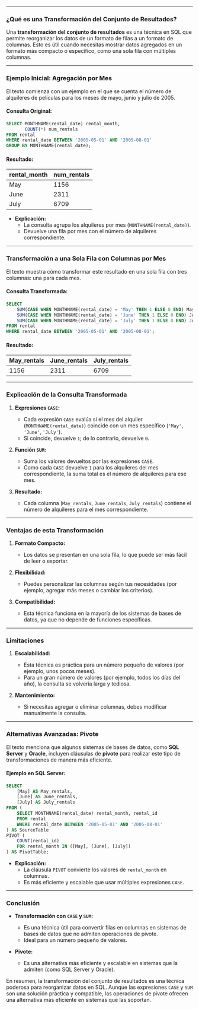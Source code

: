
---

### **¿Qué es una Transformación del Conjunto de Resultados?**

Una **transformación del conjunto de resultados** es una técnica en SQL que permite reorganizar los datos de un formato de filas a un formato de columnas. Esto es útil cuando necesitas mostrar datos agregados en un formato más compacto o específico, como una sola fila con múltiples columnas.

---

### **Ejemplo Inicial: Agregación por Mes**

El texto comienza con un ejemplo en el que se cuenta el número de alquileres de películas para los meses de mayo, junio y julio de 2005.

#### Consulta Original:
```sql
SELECT MONTHNAME(rental_date) rental_month,
       COUNT(*) num_rentals
FROM rental
WHERE rental_date BETWEEN '2005-05-01' AND '2005-08-01'
GROUP BY MONTHNAME(rental_date);
```

#### Resultado:
| rental_month | num_rentals |
|--------------|-------------|
| May          |        1156 |
| June         |        2311 |
| July         |        6709 |

- **Explicación:**
    - La consulta agrupa los alquileres por mes (`MONTHNAME(rental_date)`).
    - Devuelve una fila por mes con el número de alquileres correspondiente.

---

### **Transformación a una Sola Fila con Columnas por Mes**

El texto muestra cómo transformar este resultado en una sola fila con tres columnas: una para cada mes.

#### Consulta Transformada:
```sql
SELECT
    SUM(CASE WHEN MONTHNAME(rental_date) = 'May' THEN 1 ELSE 0 END) May_rentals,
    SUM(CASE WHEN MONTHNAME(rental_date) = 'June' THEN 1 ELSE 0 END) June_rentals,
    SUM(CASE WHEN MONTHNAME(rental_date) = 'July' THEN 1 ELSE 0 END) July_rentals
FROM rental
WHERE rental_date BETWEEN '2005-05-01' AND '2005-08-01';
```

#### Resultado:
| May_rentals | June_rentals | July_rentals |
|-------------|--------------|--------------|
|        1156 |         2311 |         6709 |

---

### **Explicación de la Consulta Transformada**

1. **Expresiones `CASE`:**
    - Cada expresión `CASE` evalúa si el mes del alquiler (`MONTHNAME(rental_date)`) coincide con un mes específico (`'May'`, `'June'`, `'July'`).
    - Si coincide, devuelve `1`; de lo contrario, devuelve `0`.

2. **Función `SUM`:**
    - Suma los valores devueltos por las expresiones `CASE`.
    - Como cada `CASE` devuelve `1` para los alquileres del mes correspondiente, la suma total es el número de alquileres para ese mes.

3. **Resultado:**
    - Cada columna (`May_rentals`, `June_rentals`, `July_rentals`) contiene el número de alquileres para el mes correspondiente.

---

### **Ventajas de esta Transformación**

1. **Formato Compacto:**
    - Los datos se presentan en una sola fila, lo que puede ser más fácil de leer o exportar.

2. **Flexibilidad:**
    - Puedes personalizar las columnas según tus necesidades (por ejemplo, agregar más meses o cambiar los criterios).

3. **Compatibilidad:**
    - Esta técnica funciona en la mayoría de los sistemas de bases de datos, ya que no depende de funciones específicas.

---

### **Limitaciones**

1. **Escalabilidad:**
    - Esta técnica es práctica para un número pequeño de valores (por ejemplo, unos pocos meses).
    - Para un gran número de valores (por ejemplo, todos los días del año), la consulta se volvería larga y tediosa.

2. **Mantenimiento:**
    - Si necesitas agregar o eliminar columnas, debes modificar manualmente la consulta.

---

### **Alternativas Avanzadas: Pivote**

El texto menciona que algunos sistemas de bases de datos, como **SQL Server** y **Oracle**, incluyen cláusulas de **pivote** para realizar este tipo de transformaciones de manera más eficiente.

#### Ejemplo en SQL Server:
```sql
SELECT
    [May] AS May_rentals,
    [June] AS June_rentals,
    [July] AS July_rentals
FROM (
    SELECT MONTHNAME(rental_date) rental_month, rental_id
    FROM rental
    WHERE rental_date BETWEEN '2005-05-01' AND '2005-08-01'
) AS SourceTable
PIVOT (
    COUNT(rental_id)
    FOR rental_month IN ([May], [June], [July])
) AS PivotTable;
```

- **Explicación:**
    - La cláusula `PIVOT` convierte los valores de `rental_month` en columnas.
    - Es más eficiente y escalable que usar múltiples expresiones `CASE`.

---

### **Conclusión**

- **Transformación con `CASE` y `SUM`:**
    - Es una técnica útil para convertir filas en columnas en sistemas de bases de datos que no admiten operaciones de pivote.
    - Ideal para un número pequeño de valores.

- **Pivote:**
    - Es una alternativa más eficiente y escalable en sistemas que la admiten (como SQL Server y Oracle).

En resumen, la transformación del conjunto de resultados es una técnica poderosa para reorganizar datos en SQL. Aunque las expresiones `CASE` y `SUM` son una solución práctica y compatible, las operaciones de pivote ofrecen una alternativa más eficiente en sistemas que las soportan.